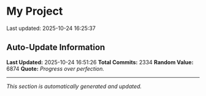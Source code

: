 # My Project


Last updated: 2025-10-24 16:25:37





































































































































































































































































































































































































































































































































































































































































































































































































































































































































































































































































































































































































































































































































































































































































































































































































































































































































































































































































































































































































































































































































































































































































































































































































































































































































































































































































































































































































































## Auto-Update Information

**Last Updated:** 2025-10-24 16:51:26
**Total Commits:** 2334
**Random Value:** 6874
**Quote:** _Progress over perfection._

---
_This section is automatically generated and updated._